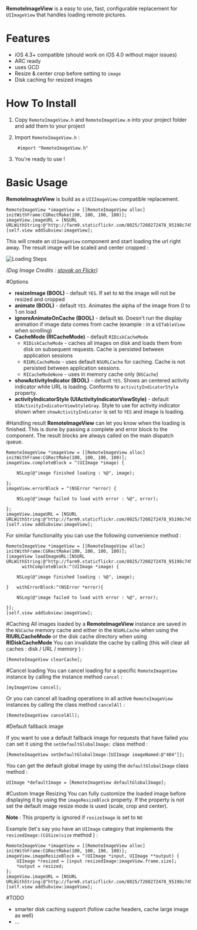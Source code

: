 **RemoteImageView** is a easy to use, fast, configurable replacement for `UIImageView` that handles loading  remote pictures.

# Features
* iOS 4.3+ compatible (should work on iOS 4.0 without major issues)
* ARC ready
* uses GCD
* Resize & center crop before setting to `image`
* Disk caching for resized images

# How To Install 
1. Copy `RemoteImageView.h` and `RemoteImageView.m` into your project folder and add them to your project
2. Import `RemoteImageView.h` : 
		
		#import "RemoteImageView.h"
3. You're ready to use ! 


# Basic Usage
**RemoteImagteView** is build as a `UIIImageView` compatible replacement. 

	RemoteImageView *imageView = [[RemoteImageView alloc] initWithFrame:CGRectMake(100, 100, 100, 100)];
	imageView.imageURL = [NSURL URLWithString:@"http://farm9.staticflickr.com/8025/7260272478_95198c7452_z.jpg"];
	[self.view addSubview:imageView];
	
This will create an `UIImageView` component and start loading the url right away. The result image will be scaled and center cropped :

![Loading Steps](http://i.imgur.com/k86Bu.png)

*(Dog Image Credits : [stovak on Flickr](http://www.flickr.com/photos/stovak/7260272478/))*

#Options
* **resizeImage (BOOL)** - default `YES`. If set to `NO` the image will not be resized and cropped 
* **animate (BOOL)** - default `YES`. Animates the alpha of the image from 0 to 1 on load
* **ignoreAnimateOnCache (BOOL)** - default `NO`. Doesn't run the display animation if image data comes from cache (example : in a `UITableView` when scrolling)
* **CacheMode (RICacheMode)** - default `RIDiskCacheMode` 
	* `RIDiskCacheMode` - caches all images on disk and loads them from disk on subsequent requests. Cache is persisted between application sessions
	* `RIURLCacheMode` - uses default `NSURLCache` for caching. Cache is not persisted between application sessions.
	* `RICacheModeNone` - uses in memory cache only (`NSCache`)
* **showActivityIndicator (BOOL)** - default `YES`. Shows an centered activity indicator while URL is loading. Conforms to `activityIndicatorStyle` property.
* **activityIndicatorStyle (UIActivityIndicatorViewStyle)** - default `UIActivityIndicatorViewStyleGray`. Style to use for activity indicator shown when `showActivityIndicator` is set to `YES` and image is loading.


#Handling result
**RemoteImageView** can let you know when the loading is finished. This is done by passing a complete and error block to the component. The result blocks are always called on the main dispatch queue. 

    RemoteImageView *imageView = [[RemoteImageView alloc] initWithFrame:CGRectMake(100, 100, 100, 100)];
    imageView.completeBlock = ^(UIImage *image) {
    
        NSLog(@"image finished loading : %@", image);
        
    };
    imageView.errorBlock = ^(NSError *error) {
    
        NSLog(@"image failed to load with error : %@", error);
        
    };
	imageView.imageURL = [NSURL URLWithString:@"http://farm9.staticflickr.com/8025/7260272478_95198c7452_z.jpg"];
    [self.view addSubview:imageView];

For similar functionality you can use the following convenience method :  

    RemoteImageView *imageView = [[RemoteImageView alloc] initWithFrame:CGRectMake(100, 100, 100, 100)];
    [imageView loadImageURL:[NSURL URLWithString:@"http://farm9.staticflickr.com/8025/7260272478_95198c7452_z.jpg"] 
          withCompleteBlock:^(UIImage *image) {
          
        NSLog(@"image finished loading : %@", image);
        
    }   withErrorBlock:^(NSError *error){
    
        NSLog(@"image failed to load with error : %@", error);
        
    }];
    [self.view addSubview:imageView];
    
#Caching
All images loaded by a **RemoteImageView** instance are saved in the `NSCache` memory cache and either in the `NSURLCache` when using the **RIURLCacheMode** or the disk cache directory when using **RIDiskCacheMode**
You can invalidate the cache by calling (this will clear all caches : disk / URL / memory ) : 
	
	[RemoteImageView clearCache];

#Cancel loading
You can cancel loading for a specific `RemoteImageView` instance by calling the instance method `cancel` : 
    
    [myImageView cancel];
    
Or you can cancel all loading operations in all active `RemoteImageView` instances by calling the class method `cancelAll` :
 
	[RemoteImageView cancelAll];
	

#Default fallback image

If you want to use a default fallback image for requests that have failed you can set it using the `setDefaultGlobalImage:` class method :

	[RemoteImageView setDefaultGlobalImage:[UIImage imageNamed:@"404"]];
	
You can get the default global image by using the `defaultGlobalImage` class method : 

	UIImage *defaultImage = [RemoteImageView defaultGlobalImage];


#Custom Image Resizing
You can fully customize the loaded image before displaying it by using the `imageResizeBlock` property. If the property is not set the default image resize mode is used (scale, crop and center). 

**Note** : This property is ignored if `resizeImage` is set to `NO`

Example (let's say you have an `UIImage` category that implements the `resizedImage:(CGSize)size` method ) : 

	RemoteImageView *imageView = [[RemoteImageView alloc] initWithFrame:CGRectMake(100, 100, 100, 100)];
	imageView.imageResizeBlock = ^(UIImage *input, UIImage **output) {
        UIImage *resized = [input resizedImage:imageView.frame.size];
        *output = resized;
    };
	imageView.imageURL = [NSURL URLWithString:@"http://farm9.staticflickr.com/8025/7260272478_95198c7452_z.jpg"];
	[self.view addSubview:imageView];
	

#TODO 
* smarter disk caching support (follow cache headers, cache large image as well)
* ...
